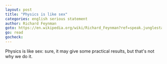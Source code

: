 ```yaml
---
layout: post
title: "Physics is like sex"
categories: english serious statement
author: Richard Feynman
goto: https://en.wikipedia.org/wiki/Richard_Feynman?ref=speak.junglestar.org
go: read
gocheck:
---
```

Physics is like sex: sure, it may give some practical results, but that's not why we do it.
